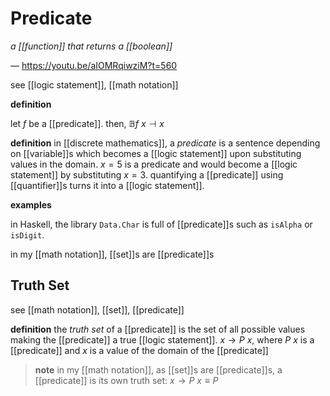 # Predicate

_a [[function]] that returns a [[boolean]]_

&mdash; <https://youtu.be/aIOMRqiwziM?t=560>

see [[logic statement]], [[math notation]]

**definition**

let $f$ be a [[predicate]]. then, $\mathbb B f\ x \dashv x$

**definition** in [[discrete mathematics]], a _predicate_ is a sentence depending on [[variable]]s which becomes a [[logic statement]] upon substituting values in the domain. $x = 5$ is a predicate and would become a [[logic statement]] by substituting $x = 3$. quantifying a [[predicate]] using [[quantifier]]s turns it into a [[logic statement]].

**examples**

in Haskell, the library `Data.Char` is full of [[predicate]]s such as `isAlpha` or `isDigit`.

in my [[math notation]], [[set]]s are [[predicate]]s

## Truth Set

see [[math notation]], [[set]], [[predicate]]

**definition** the _truth set_ of a [[predicate]] is the set of all possible values making the [[predicate]] a true [[logic statement]]. $x \rightarrow P\ x$, where $P\ x$ is a [[predicate]] and $x$ is a value of the domain of the [[predicate]]

> **note** in my [[math notation]], as [[set]]s are [[predicate]]s, a [[predicate]] is its own truth set: $x \rightarrow P\ x \equiv P$
